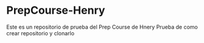 # PrepCourse-Henry
Este es un repositorio de prueba del Prep Course de Hnery
Prueba de como crear repositorio y clonarlo
